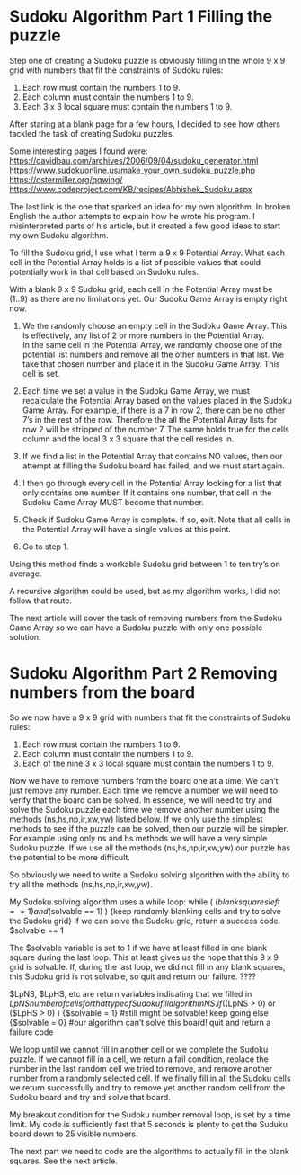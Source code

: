 # Sudoku Algorithm Part 1 Filling the puzzle

Step one of creating a Sudoku puzzle is obviously filling in the whole 9 x 9 grid with numbers that fit the constraints of Sudoku rules:

1. Each row must contain the numbers 1 to 9.
2. Each column must contain the numbers 1 to 9.
3. Each 3 x 3 local square must contain the numbers 1 to 9.

After staring at a blank page for a few hours, I decided to see how others tackled the task of creating Sudoku puzzles.

Some  interesting pages I found were:
https://davidbau.com/archives/2006/09/04/sudoku_generator.html
https://www.sudokuonline.us/make_your_own_sudoku_puzzle.php
https://ostermiller.org/qqwing/
https://www.codeproject.com/KB/recipes/Abhishek_Sudoku.aspx

The last link is the one that sparked an idea for my own algorithm. In broken English the author attempts to explain how he wrote his program. I misinterpreted parts of his article, but it created a few good ideas to start my own Sudoku algorithm.

To fill the Sudoku grid, I use what I term a 9 x 9 Potential Array. What each cell in the Potential Array holds is a list of possible values that could potentially work in that cell based on Sudoku rules.

With a blank 9 x 9 Sudoku grid, each cell in the Potential Array must be (1..9) as there are no limitations yet. Our Sudoku Game Array is empty right now.

1. We the randomly choose an empty cell in the Sudoku Game Array. This is effectively, any list of 2 or more numbers in the Potential Array.  
In the same cell in the Potential Array, we randomly choose one of the potential list numbers and remove all the other numbers in that list. 
We take that chosen number and place it in the Sudoku Game Array.
This cell is set.

2. Each time we set a value in the Sudoku Game Array, we must recalculate the Potential Array based on the values placed in the Sudoku Game Array. For example, if there is a 7 in row 2, there can be no other 7’s in the rest of the row. Therefore the all the Potential Array lists for row 2 will be stripped of the number 7. The same holds true for the cells column and the local 3 x 3 square that the cell resides in.

3. If we find a list in the Potential Array that contains NO values, then our attempt at filling the Sudoku board has failed, and we must start again.

4. I then go through every cell in the Potential Array looking for a list that only contains one number. If it contains one number, that cell in the Sudoku Game Array MUST become that number.

5. Check if Sudoku Game Array is complete. If so, exit. Note that all cells in the Potential Array will have a single values at this point.

6. Go to step 1.

Using this method finds a workable Sudoku grid between 1 to ten try’s on average.

A recursive algorithm could be used, but as my algorithm works, I did not follow that route. 

The next article will cover the task of removing numbers from the Sudoku Game Array so we can have a Sudoku puzzle with only one possible solution.

# Sudoku Algorithm Part 2 Removing numbers from the board

So we now have a 9 x 9 grid with numbers that fit the constraints of Sudoku rules:

1. Each row must contain the numbers 1 to 9.
2. Each column must contain the numbers 1 to 9.
3. Each of the nine 3 x 3 local square must contain the numbers 1 to 9.

Now we have to remove numbers from the board one at a time. We can’t just remove any number. Each time we remove a number we will need to verify that the board can be solved. In essence, we will need to  try and solve the Sudoku puzzle each time we remove another number using the methods (ns,hs,np,ir,xw,yw) listed below. If we only use the simplest methods to see if the puzzle can be solved, then our puzzle will be simpler. For example using only ns and hs methods we will have a very simple Sudoku puzzle. If we use all the methods (ns,hs,np,ir,xw,yw) our puzzle has the potential to be more difficult. 

So obviously we need to write a Sudoku solving algorithm with the ability to try all the methods (ns,hs,np,ir,xw,yw).

My Sudoku solving algorithm uses a while loop:
while ( ($blanksquaresleft == 1) and ($solvable == 1) ) {keep randomly blanking cells and try to solve the Sudoku grid}
If we can solve the Sudoku grid,  return a success code. $solvable == 1

The $solvable variable is set to 1 if we have at least filled in one blank square during the last loop. This at least gives us the hope that this 9 x 9 grid is solvable. If, during the last loop, we did not fill in any blank squares, this Sudoku grid is not solvable, so quit and return our failure. ????

$LpNS, $LpHS, etc are return variables indicating that we filled in $LpNS number of cells for that type of Sudoku fill algorithm NS.
if ( ($LpNS > 0) or ($LpHS > 0) ) {$solvable = 1} #still might be solvable! keep going
else {$solvable = 0} #our algorithm can’t solve this board! quit and return a failure code

We loop until we cannot fill in another cell or we complete the Sudoku puzzle. 
If we cannot fill in a cell, we return a fail condition, replace the number in the last random cell we tried to remove, and remove another number from a randomly selected cell. 
If we finally fill in all the Sudoku cells we return successfully and try to remove yet another random cell from the Sudoku board and try and solve that board.

My breakout condition for the Sudoku number removal loop, is set by a time limit. My code is sufficiently fast that 5 seconds is plenty to get the Suduku board down to 25 visible numbers.

The next part we need to code are the algorithms to actually fill in the blank squares. See the next article.

